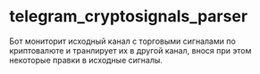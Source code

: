# telegram_cryptosignals_parser
Бот мониторит исходный канал с торговыми сигналами по криптовалюте и транлирует их в другой канал, внося при этом некоторые правки в исходные сигналы.
